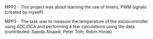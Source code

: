 MPP2 - This project was about learning the use of timers, PWM signals (created by myself)

MPP3 - The task was to measure the temperature of the microcontroller using ADC/DCA and performing a few calculations using the data (contributed: Sajeda Alsaadi, Péter Tóth, Robin Horak)
